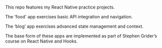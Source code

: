 This repo features my React Native practice projects.

The 'food' app exercises basic API integration and navigation.

The ‘blog’ app exercises advanced state management and context.

The base form of these apps are implemented as part of Stephen Grider’s course on React Native and Hooks.
